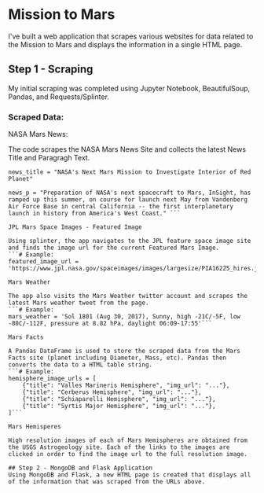 # Mission to Mars

I've built a web application that scrapes various websites for data related to the Mission to Mars and displays the information in a single HTML page. 

## Step 1 - Scraping
My initial scraping was completed using Jupyter Notebook, BeautifulSoup, Pandas, and Requests/Splinter.

### Scraped Data:

NASA Mars News:

The code scrapes the NASA Mars News Site and collects the latest News Title and Paragragh Text.
```# Example:
news_title = "NASA's Next Mars Mission to Investigate Interior of Red Planet"

news_p = "Preparation of NASA's next spacecraft to Mars, InSight, has ramped up this summer, on course for launch next May from Vandenberg Air Force Base in central California -- the first interplanetary launch in history from America's West Coast." ```

JPL Mars Space Images - Featured Image

Using splinter, the app navigates to the JPL feature space image site and finds the image url for the current Featured Mars Image.
```# Example:
featured_image_url = 'https://www.jpl.nasa.gov/spaceimages/images/largesize/PIA16225_hires.jpg'```

Mars Weather

The app also visits the Mars Weather twitter account and scrapes the latest Mars weather tweet from the page. 
```# Example:
mars_weather = 'Sol 1801 (Aug 30, 2017), Sunny, high -21C/-5F, low -80C/-112F, pressure at 8.82 hPa, daylight 06:09-17:55'```

Mars Facts

A Pandas DataFrame is used to store the scraped data from the Mars Facts site (planet including Diameter, Mass, etc). Pandas then converts the data to a HTML table string.
```# Example:
hemisphere_image_urls = [
    {"title": "Valles Marineris Hemisphere", "img_url": "..."},
    {"title": "Cerberus Hemisphere", "img_url": "..."},
    {"title": "Schiaparelli Hemisphere", "img_url": "..."},
    {"title": "Syrtis Major Hemisphere", "img_url": "..."},
]```

Mars Hemisperes

High resolution images of each of Mars Hemispheres are obtained from the USGS Astrogeology site. Each of the links to the images are clicked in order to find the image url to the full resolution image.

## Step 2 - MongoDB and Flask Application
Using MongoDB and Flask, a new HTML page is created that displays all of the information that was scraped from the URLs above.



